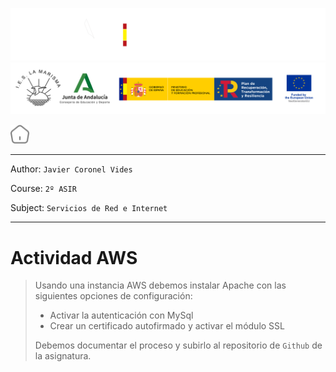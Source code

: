 ![](/.resGen/_bannerD.png#gh-dark-mode-only)
![](/.resGen/_bannerL.png#gh-light-mode-only)

<a href="/README.md"><img src="/.resGen/_home.svg" width="30"></a>

---

Author: `Javier Coronel Vides`

Course: `2º ASIR`

Subject: `Servicios de Red e Internet`

---

# Actividad AWS

> Usando una instancia AWS debemos instalar Apache con las siguientes opciones de configuración:
> 
> - Activar la autenticación con MySql
> - Crear un certificado autofirmado y activar el módulo SSL
>
> Debemos documentar el proceso y subirlo al repositorio de `Github` de la asignatura.